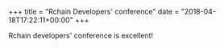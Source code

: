 +++
title = "Rchain Developers' conference"
date = "2018-04-18T17:22:11+00:00"
+++

Rchain developers' conference is excellent!
			